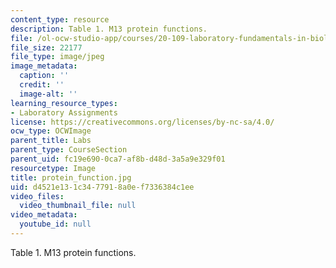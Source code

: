 ```yaml
---
content_type: resource
description: Table 1. M13 protein functions.
file: /ol-ocw-studio-app/courses/20-109-laboratory-fundamentals-in-biological-engineering-fall-2007/d4521e131c3477918a0ef7336384c1ee_protein_function.jpg
file_size: 22177
file_type: image/jpeg
image_metadata:
  caption: ''
  credit: ''
  image-alt: ''
learning_resource_types:
- Laboratory Assignments
license: https://creativecommons.org/licenses/by-nc-sa/4.0/
ocw_type: OCWImage
parent_title: Labs
parent_type: CourseSection
parent_uid: fc19e690-0ca7-af8b-d48d-3a5a9e329f01
resourcetype: Image
title: protein_function.jpg
uid: d4521e13-1c34-7791-8a0e-f7336384c1ee
video_files:
  video_thumbnail_file: null
video_metadata:
  youtube_id: null
---
```

Table 1. M13 protein functions.
